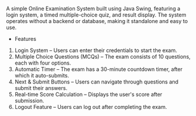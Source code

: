 A simple Online Examination System built using Java Swing, featuring a login system, a timed multiple-choice quiz, and result display. The system operates without a backend or database, making it standalone and easy to use.
 
 - Features
1.  Login System – Users can enter their credentials to start the exam.
2.  Multiple Choice Questions (MCQs) – The exam consists of 10 questions, each with four options.
3.  Automatic Timer – The exam has a 30-minute countdown timer, after which it auto-submits.
4.  Next & Submit Buttons – Users can navigate through questions and submit their answers.
5.  Real-time Score Calculation – Displays the user's score after submission.
6.  Logout Feature – Users can log out after completing the exam.
